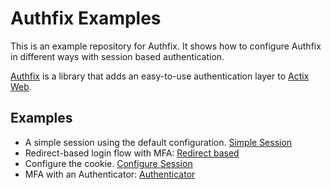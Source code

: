 # Authfix Examples
This is an example repository for Authfix. It shows how to configure Authfix in different ways with session based authentication.

[Authfix](https://github.com/Hypnagokali/authfix) is a library that adds an easy-to-use authentication layer to [Actix Web](https://actix.rs/).

## Examples
- A simple session using the default configuration. [Simple Session](https://github.com/Hypnagokali/authfix-examples/tree/main/simple_session)
- Redirect-based login flow with MFA: [Redirect based](https://github.com/Hypnagokali/authfix-examples/tree/main/session_with_redirect)
- Configure the cookie. [Configure Session](https://github.com/Hypnagokali/authfix-examples/tree/main/session_config)
- MFA with an Authenticator: [Authenticator](https://github.com/Hypnagokali/authfix-examples/tree/main/session_with_mfa)
